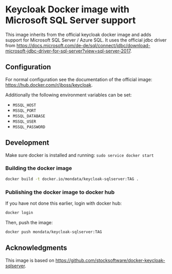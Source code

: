 # Keycloak Docker image with Microsoft SQL Server support

This image inherits from the official keycloak docker image and adds support for Microsoft SQL Server / Azure SQL.
It uses the official jdbc driver from https://docs.microsoft.com/de-de/sql/connect/jdbc/download-microsoft-jdbc-driver-for-sql-server?view=sql-server-2017.

## Configuration

For normal configuration see the documentation of the official image: https://hub.docker.com/r/jboss/keycloak.

Additionally the following environment variables can be set:

* `MSSQL_HOST`
* `MSSQL_PORT`
* `MSSQL_DATABASE`
* `MSSQL_USER`
* `MSSQL_PASSWORD`

## Development

Make sure docker is installed and running: `sudo service docker start`

### Building the docker image

```bash
docker build -t docker.io/mondata/keycloak-sqlserver:TAG .
```

### Publishing the docker image to docker hub

If you have not done this earlier, login with docker hub:

```bash
docker login
```

Then, push the image:

```bash
docker push mondata/keycloak-sqlserver:TAG
```

## Acknowledgments

This image is based on https://github.com/stocksoftware/docker-keycloak-sqlserver.